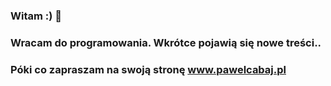 ### Witam :) 👋
### Wracam do programowania. Wkrótce pojawią się nowe treści..
### Póki co zapraszam na swoją stronę www.pawelcabaj.pl
<!--
**pc-repo/pc-repo** is a ✨ _special_ ✨ repository because its `README.md` (this file) appears on your GitHub profile.

Here are some ideas to get you started:

- 🔭 I’m currently working on ...
- 🌱 I’m currently learning ...
- 👯 I’m looking to collaborate on ...
- 🤔 I’m looking for help with ...
- 💬 Ask me about ...
- 📫 How to reach me: ...
- 😄 Pronouns: ...
- ⚡ Fun fact: ...
-->
